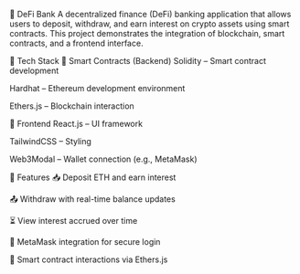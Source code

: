 💸 DeFi Bank
A decentralized finance (DeFi) banking application that allows users to deposit, withdraw, and earn interest on crypto assets using smart contracts. This project demonstrates the integration of blockchain, smart contracts, and a frontend interface.

🧱 Tech Stack
🔹 Smart Contracts (Backend)
Solidity – Smart contract development

Hardhat – Ethereum development environment

Ethers.js – Blockchain interaction

🔹 Frontend
React.js – UI framework

TailwindCSS – Styling

Web3Modal – Wallet connection (e.g., MetaMask)

🚀 Features
📥 Deposit ETH and earn interest

📤 Withdraw with real-time balance updates

⏳ View interest accrued over time

🔐 MetaMask integration for secure login

🔄 Smart contract interactions via Ethers.js

